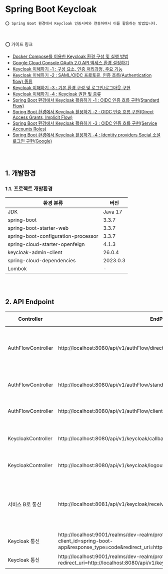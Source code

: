 # Spring Boot Keycloak

    ⭕️ Spring Boot 환경에서 Keycloak 인증서버와 연동하여서 이를 활용하는 방법입니다.

<br />

⭕️ 가이드 링크

- [Docker Compose를 이용한 Keycloak 환경 구성 및 실행 방법](https://adjh54.tistory.com/644)
- [Google Cloud Console OAuth 2.0 API 액세스 환경 설정하기](https://adjh54.tistory.com/657)
- [Keycloak 이해하기 -1 : 구성 요소, 인증 처리과정, 주요 기능](https://adjh54.tistory.com/645)
- [Keycloak 이해하기 -2 : SAML/OIDC 프로토콜, 인증 흐름(Authentication flow) 종류](https://adjh54.tistory.com/646)
- [Keycloak 이해하기 -3 : 기본 환경 구성 및 로그인/로그아웃 구현](https://adjh54.tistory.com/647)
- [Keycloak 이해하기 -4 : Keycloak 권한 및 종류](https://adjh54.tistory.com/655)
- [Spring Boot 환경에서 Keycloak 활용하기 -1 : OIDC 인증 흐름 구현(Standard Flow)](https://adjh54.tistory.com/648)
- [Spring Boot 환경에서 Keycloak 활용하기 -2 : OIDC 인증 흐름 구현(Direct Access Grants, Implicit Flow)](https://adjh54.tistory.com/649)
- [Spring Boot 환경에서 Keycloak 활용하기 -3 : OIDC 인증 흐름 구현(Service Accounts Roles)](https://adjh54.tistory.com/654)
- [Spring Boot 환경에서 Keycloak 활용하기 -4 : Identity providers Social 소셜 로그인 구현(Google)](https://adjh54.tistory.com/658)

<br />
<br />

## 1. 개발환경

### 1.1. 프로젝트 개발환경

| 환경 분류                               | 버전       |
|-------------------------------------|----------|
| JDK                                 | Java 17  |
| spring-boot                         | 3.3.7    |
| spring-boot-starter-web             | 3.3.7    |
| spring-boot-configuration-processor | 3.3.7    |
| spring-cloud-starter-openfeign      | 4.1.3    |
| keycloak-admin-client               | 26.0.4   |
| spring-cloud-dependencies           | 2023.0.3 |
| Lombok                              | -        |

<br />
<br />

## 2. API Endpoint

| Controller         | EndPoint                                                                                                                                                                     | HTTP Method | 설명                                            |
|--------------------|------------------------------------------------------------------------------------------------------------------------------------------------------------------------------|-------------|-----------------------------------------------|
| AuthFlowController | http://localhost:8080/api/v1/authFlow/directAccess                                                                                                                           | POST        | Direct Access Grants Flow : 토큰을 즉시 요청하는 방법    |
| AuthFlowController | http://localhost:8080/api/v1/authFlow/standardFlow                                                                                                                           | GET         | Standard Flow : 로그인 페이지 출력 및 로그인              |
| AuthFlowController | http://localhost:8080/api/v1/authFlow/clientCredentials                                                                                                                      | POST        | Client Credentials : 토큰 발급                    |
|                    |                                                                                                                                                                              |             |                                               |
| KeycloakController | http://localhost:8080/api/v1/keycloak/callback                                                                                                                               | GET         | Keycloak 로그인 이후 리다이렉트 URI                     |
| KeycloakController | http://localhost:8080/api/v1/keycloak/logout                                                                                                                                 | GET         | 특정 Realm의 사용자들을 로그아웃                          |
|                    |                                                                                                                                                                              |             |                                               |
| 서비스 B로 통신          | http://localhost:8081/api/v1/keycloak/receive/token                                                                                                                          | GET         | spring-boot-app에서 발급된 토큰을 spring-boot-sub로 전달 |
|                    |                                                                                                                                                                              |             |                                               |
| Keycloak 통신        | http://localhost:9001/realms/dev-realm/protocol/openid-connect/auth?client_id=spring-boot-app&response_type=code&redirect_uri=http://localhost:8080/api/v1/keycloak/callback | GET         | 로그인 페이지                                       |
| Keycloak 통신        | http://localhost:9001/realms/dev-realm/protocol/openid-connect/logout?redirect_uri=http://localhost:8080/api/v1/keycloak/logout&client_id=spring-boot-app                    | GET         | 로그아웃 페이지                                      |


